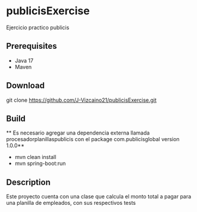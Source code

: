 # publicisExercise
Ejercicio practico publicis

## Prerequisites

- Java 17
- Maven

## Download
git clone https://github.com/J-Vizcaino21/publicisExercise.git

## Build
** Es necesario agregar una dependencia externa llamada procesadorplanillaspublicis con el package com.publicisglobal version 1.0.0**
- mvn clean install
- mvn spring-boot:run

## Description
Este proyecto cuenta con una clase que calcula el monto total a pagar para una planilla de empleados, con sus respectivos tests

